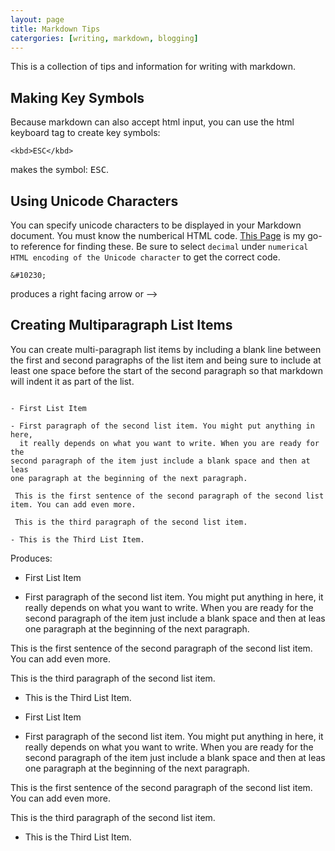 ```yaml
---
layout: page
title: Markdown Tips
catergories: [writing, markdown, blogging]
---
```


This is a collection of tips and information for writing with markdown.  


## Making Key Symbols

Because markdown can also accept html input, you can use the html keyboard
tag to create key symbols:

```
<kbd>ESC</kbd>
```

makes the symbol: <kbd>ESC</kbd>.  


## Using Unicode Characters

You can specify unicode characters to be displayed in your Markdown
document. You must know the numberical HTML code. [This
Page](https://www.utf8-chartable.de/) is my go-to reference for finding
these. Be sure to select `decimal` under `numerical HTML encoding of the
Unicode character` to get the correct code.  

```
&#10230;
```


produces a right facing arrow or &#10230; 

## Creating Multiparagraph List Items

You can create multi-paragraph list items by including a blank line between the first and second paragraphs of the list item and being sure to include at least one space before the start of the second paragraph so that markdown will indent it as part of the list.

```

- First List Item

- First paragraph of the second list item. You might put anything in here,
  it really depends on what you want to write. When you are ready for the
second paragraph of the item just include a blank space and then at leas
one paragraph at the beginning of the next paragraph.

 This is the first sentence of the second paragraph of the second list
item. You can add even more.

 This is the third paragraph of the second list item.

- This is the Third List Item.

```

Produces:

- First List Item

- First paragraph of the second list item. You might put anything in here,
  it really depends on what you want to write. When you are ready for the
second paragraph of the item just include a blank space and then at leas
one paragraph at the beginning of the next paragraph.

 This is the first sentence of the second paragraph of the second list
item. You can add even more.

 This is the third paragraph of the second list item.

- This is the Third List Item.
- First List Item

- First paragraph of the second list item. You might put anything in here,
  it really depends on what you want to write. When you are ready for the
second paragraph of the item just include a blank space and then at leas
one paragraph at the beginning of the next paragraph.

 This is the first sentence of the second paragraph of the second list
item. You can add even more.

 This is the third paragraph of the second list item.

- This is the Third List Item.

